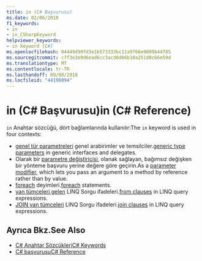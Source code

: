 ```yaml
---
title: in (C# Başvurusu)
ms.date: 02/06/2018
f1_keywords:
- in
- in_CSharpKeyword
helpviewer_keywords:
- in keyword [C#]
ms.openlocfilehash: 04449d99fd3e1b573333bc11a9766e9809b44785
ms.sourcegitcommit: c7f3e2e9d6ead6cc3acd0d66b10a251d0c66e59d
ms.translationtype: MT
ms.contentlocale: tr-TR
ms.lasthandoff: 09/08/2018
ms.locfileid: "44198094"
---
```

# <a name="in-c-reference"></a><span data-ttu-id="a4fef-102">in (C# Başvurusu)</span><span class="sxs-lookup"><span data-stu-id="a4fef-102">in (C# Reference)</span></span>

<span data-ttu-id="a4fef-103">`in` Anahtar sözcüğü, dört bağlamlarında kullanılır:</span><span class="sxs-lookup"><span data-stu-id="a4fef-103">The `in` keyword is used in four contexts:</span></span>  
  
- <span data-ttu-id="a4fef-104">[genel tür parametreleri](in-generic-modifier.md) genel arabirimler ve temsilciler.</span><span class="sxs-lookup"><span data-stu-id="a4fef-104">[generic type parameters](in-generic-modifier.md) in generic interfaces and delegates.</span></span>
- <span data-ttu-id="a4fef-105">Olarak bir [parametre değiştiricisi](in-parameter-modifier.md), olanak sağlayan, bağımsız değişken bir yönteme başvuru yerine değere göre geçirin.</span><span class="sxs-lookup"><span data-stu-id="a4fef-105">As a [parameter modifier](in-parameter-modifier.md), which lets you pass an argument to a method by reference rather than by value.</span></span>
- <span data-ttu-id="a4fef-106">[foreach](foreach-in.md) deyimleri.</span><span class="sxs-lookup"><span data-stu-id="a4fef-106">[foreach](foreach-in.md) statements.</span></span>
- <span data-ttu-id="a4fef-107">[yan tümceleri gelen](from-clause.md) LINQ Sorgu ifadeleri.</span><span class="sxs-lookup"><span data-stu-id="a4fef-107">[from clauses](from-clause.md) in LINQ query expressions.</span></span>
- <span data-ttu-id="a4fef-108">[JOIN yan tümceleri](join-clause.md) LINQ Sorgu ifadeleri.</span><span class="sxs-lookup"><span data-stu-id="a4fef-108">[join clauses](join-clause.md) in LINQ query expressions.</span></span>
  
## <a name="see-also"></a><span data-ttu-id="a4fef-109">Ayrıca Bkz.</span><span class="sxs-lookup"><span data-stu-id="a4fef-109">See Also</span></span>

- [<span data-ttu-id="a4fef-110">C# Anahtar Sözcükleri</span><span class="sxs-lookup"><span data-stu-id="a4fef-110">C# Keywords</span></span>](index.md)  
- [<span data-ttu-id="a4fef-111">C# başvurusu</span><span class="sxs-lookup"><span data-stu-id="a4fef-111">C# Reference</span></span>](../index.md)
